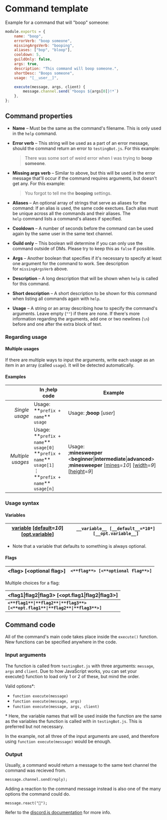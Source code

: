 # Command template

Example for a command that will "boop" someone:

```javascript
module.exports = {
    name: "boop",
    errorVerb: "boop someone",
    missingArgsVerb: "booping",
    aliases: ["bop", "bloop"],
    cooldown: 5,
    guildOnly: false,
    args: true,
    description: "This command will boop someone.",
    shortDesc: "Boops someone",
    usage: "[__user__]",

    execute(message, args, client) {
        message.channel.send(`*boops ${args[0]}!*`)
    },
};
```

## Command properties

* **Name** – Must be the same as the command's filename. This is only used in the `help`&nbsp;command.

* **Error verb** – This string will be used as a part of an error message, should the command return an error to&nbsp;`testingBot.js`. For this example:

  > There was some sort of weird error when I was trying to **boop someone**.

* **Missing args verb** – Similar to above, but this will be used in the error message that'll occur if the command requires arguments, but doesn't get any. For this example:

  > You forgot to tell me the **booping** settings.

* **Aliases** – An optional array of strings that serve as aliases for the command: If an alias is used, the same code exectues. Each alias must be unique across all the commands and their aliases. The `help`&nbsp;command lists a command's aliases if specified.

* **Cooldown** – A number of seconds before the command can be used again by the same user in the same text channel.

* **Guild only** – This boolean will determine if you can only use the command outside of DMs. Please try to keep this as&nbsp;`false` if possible.

* **Args** – Another boolean that specifies if it's necessary to specify at least one argument for the command to work. See description for&nbsp;`missingArgsVerb` above.

* **Description** – A long description that will be shown when `help`&nbsp;is called for this command.

* **Short description** – A short description to be shown for this command when listing all commands again with `help`.

* **Usage** – A string or an array describing how to specify the command's arguments. Leave empty&nbsp;(`""`) if there are none. If there's more information regarding the arguments, add one or two newlines&nbsp;(`\n`) before and one after the extra block of text.

### Regarding usage

#### Multiple usages

If there are multiple ways to input the arguments, write each usage as an item in an   array (called `usage`). It will be detected automatically.

#### Examples

  |                  |In ;help code                       |Example                    |
  |-----------------:|------------------------------------|---------------------------|
  |*Single usage*    |Usage: \*\*`prefix + name`\*\* `usage`  |Usage: **;boop** \[*user*\]|
  |*Multiple usages* |Usage:<br>\*\*`prefix + name`\*\* `usage[0]`<br>\*\*`prefix + name`\*\* `usage[1]`<br>⋮<br>\*\*`prefix + name`\*\* `usage[n]`|Usage:<br>;**minesweeper** \<**beginner**\|**intermediate**\|**advanced**\><br>;**minesweeper** \[<u>mines</u>=*10*\] \[<u>width</u>=*9*\] \[<u>height</u>=*9*\]|

### Usage syntax

#### Variables

|<u>variable</u> \[<u>default</u>=*10*\] \[<u>opt.variable</u>\]|`__variable__ [__default__=*10*] [__opt.variable__]`|
|--------------------------------------------------|------------------------------------------------|

* Note that a variable that defaults to something is always optional.

#### Flags

|\<**flag**\> \[\<**optional&nbsp;flag**\>\]|`<**flag**> [<**optional flag**>]`|
|-------------------------------------------|----------------------------------|

Multiple choices for a flag:

|\<**flag1**\|**flag2**\|**flag3**\> \[\<**opt.flag1**\|**flag2**\|**flag3**\>\]|
|-------------------------------------------------------------------------------|
**<code><\*\*flag1\*\*\|\*\*flag2\*\*\|\*\*flag3\*\*> [<\*\*opt.flag1\*\*\|\*\*flag2\*\*\|\*\*flag3\*\*>]</code>**|

## Command code

All of the command's main code takes place inside the `execute()`&nbsp;function. New functions can be specified anywhere in the code.

### Input arguments

The function is called from `testingBot.js` with three arguments: `message`, `args` and `client`. Due to how JavaScript works, you can set your execute()&nbsp;function to load only 1&nbsp;or 2 of these, but mind the order.

Valid options*:

* `function execute(message)`
* `function execute(message, args)`
* `function execute(message, args, client)`

\* Here, the variable names that will be used inside the function are the same as the variables the function is called with in `testingBot.js`. This is preferred but not necessary.

In the example, not all three of the input arguments are used, and therefore using `function execute(message)` would be enough.

### Output

Usually, a command would return a message to the same text channel the command was recieved from.

`message.channel.send(reply);`

Adding a reaction to the command message instead is also one of the many options the command could do.

`message.react("🍪");`

Refer to the [discord.js documentation](https://discord.js.org/#/docs/main/stable/class/Message) for more info.
